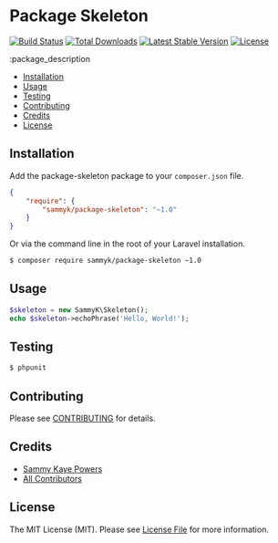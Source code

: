 Package Skeleton
================

[![Build Status](http://img.shields.io/travis/SammyK/package-skeleton.svg)](https://travis-ci.org/SammyK/package-skeleton)
[![Total Downloads](http://img.shields.io/packagist/dm/sammyk/package-skeleton.svg)](https://packagist.org/packages/sammyk/package-skeleton)
[![Latest Stable Version](http://img.shields.io/packagist/v/sammyk/package-skeleton.svg)](https://packagist.org/packages/sammyk/package-skeleton)
[![License](http://img.shields.io/badge/license-MIT-lightgrey.svg)](https://packagist.org/packages/sammyk/package-skeleton)


:package_description

- [Installation](#installation)
- [Usage](#usage)
- [Testing](#testing)
- [Contributing](#contributing)
- [Credits](#credits)
- [License](#license)


Installation
------------

Add the package-skeleton package to your `composer.json` file.

``` json
{
    "require": {
        "sammyk/package-skeleton": "~1.0"
    }
}
```

Or via the command line in the root of your Laravel installation.

``` bash
$ composer require sammyk/package-skeleton ~1.0
```

Usage
-----

``` php
$skeleton = new SammyK\Skeleton();
echo $skeleton->echoPhrase('Hello, World!');

```


Testing
-------

``` bash
$ phpunit
```


Contributing
------------

Please see [CONTRIBUTING](https://github.com/SammyK/package-skeleton/blob/master/CONTRIBUTING.md) for details.


Credits
-------

- [Sammy Kaye Powers](https://github.com/SammyK)
- [All Contributors](https://github.com/SammyK/package-skeleton/contributors)


License
-------

The MIT License (MIT). Please see [License File](https://github.com/SammyK/package-skeleton/blob/master/LICENSE) for more information.
